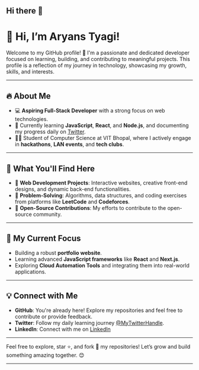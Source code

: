 ## Hi there 👋

# 👋 Hi, I’m Aryans Tyagi!

Welcome to my GitHub profile! 🚀 I'm a passionate and dedicated developer focused on learning, building, and contributing to meaningful projects. This profile is a reflection of my journey in technology, showcasing my growth, skills, and interests.  

---

## 🔥 About Me  

- 💻 **Aspiring Full-Stack Developer** with a strong focus on web technologies.  
- 🌱 Currently learning **JavaScript**, **React**, and **Node.js**, and documenting my progress daily on [Twitter](https://x.com/Aryans_Tyagi_23).  
- 🧑‍🎓 Student of Computer Science at VIT Bhopal, where I actively engage in **hackathons**, **LAN events**, and **tech clubs**.  

---

## 🚀 What You'll Find Here  

- 🔧 **Web Development Projects**: Interactive websites, creative front-end designs, and dynamic back-end functionalities.  
- 📜 **Problem-Solving**: Algorithms, data structures, and coding exercises from platforms like **LeetCode** and **Codeforces**.  
- 🌟 **Open-Source Contributions**: My efforts to contribute to the open-source community.  

---

## 📌 My Current Focus  

- Building a robust **portfolio website**.  
- Learning advanced **JavaScript frameworks** like **React** and **Next.js**.  
- Exploring **Cloud Automation Tools** and integrating them into real-world applications.  

---

## 💡 Connect with Me  

- **GitHub**: You're already here! Explore my repositories and feel free to contribute or provide feedback.  
- **Twitter**: Follow my daily learning journey [@MyTwitterHandle](https://x.com/Aryans_Tyagi_23).  
- **LinkedIn**: Connect with me on [LinkedIn](https://www.linkedin.com/in/aryans-tyagi-344018191/)  

---

Feel free to explore, star ⭐️, and fork 🍴 my repositories! Let’s grow and build something amazing together. 😊  

--- 


<!--
**Aryans2312/Aryans2312** is a ✨ _special_ ✨ repository because its `README.md` (this file) appears on your GitHub profile.

Here are some ideas to get you started:

- 🔭 I’m currently working on ...
- 🌱 I’m currently learning ...
- 👯 I’m looking to collaborate on ...
- 🤔 I’m looking for help with ...
- 💬 Ask me about ...
- 📫 How to reach me: ...
- 😄 Pronouns: ...
- ⚡ Fun fact: ...
-->
